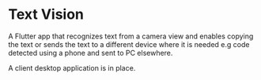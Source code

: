 # Text Vision

A Flutter app that recognizes text from a camera view and enables copying the text or sends the text to a different device where it is needed e.g code detected using a phone and sent to PC elsewhere.


A client desktop application is in place.
